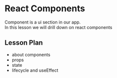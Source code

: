 # React Components

Component is a ui section in our app.  
In this lesson we will drill down on react components

## Lesson Plan

- about components
- props
- state
- lifecycle and useEffect